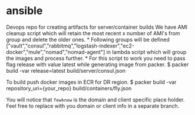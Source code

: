 # ansible
Devops repo for creating artifacts for server/container builds
We have AMI cleanup script which will retain the most recent  x number of AMI's from group and delete the older ones.
    * Following groups will be defined ["vault","consul","rabbitmq","logstash-indexer","ec2-docker","mule","nomad","nomad-agent"] in lambda script which will group the images and process further.
    * For this script to work you need to pass flag release with value latest while generating image from packer.
    $ packer build -var release=latest build/server/consul.json

To build push docker images in ECR for DR region.
$ packer build -var repository_uri={your_repo} build/containers/fly.json


You will notice that `fewknow` is the domain and client specific place holder.  Feel free to replace with you domain or client info in a separate branch.

